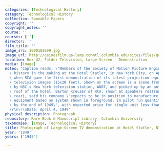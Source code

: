 ```yaml
---
categories: [Technological History]
category: Technological History
collection: Sponable Papers
copyright: ''
copyright_notes: ''
course: ''
courses: ['']
director: ''
film_title: ''
image_src: 1000102099.jpg
image_url: http://gainesfilm.qa-lamp.ccnmtl.columbia.edu/sites/files/gainesfilm/images/1000102099.jpg
location: Box 42, Folder Television, Large-Screen - Demonstration
media: [image]
notes: "Caption reads: \"Members of the Society of Motion Picture Engineers saw entertainment\
  \ history in the making at the Hotel Statler, in New York City, on April 4 (1949),\
  \ when RCA gave the first demonstration of its latest projection equipment for theatre-size\
  \ television images (15x20 feet). Shown on the screen is a scene from a skit telecast\
  \ by NBC's New York television station, WNBT, and picked up by an antenna on the\
  \ roof of the hotel. Barton Kreuzer of RCA, shown at speakers rostrum, (in right\
  \ rear), said his company \"expects to be in position to manufacture professional\
  \ equipment based on system shown in foreground, in pilot run quantities, possibly\
  \ by the end of 1949\", with expected price for single unit less than $25,000.\"\
  \r\n\r\nDate: April 4, 1949"
physical_description: Photograph
repository: Rare Book & Manuscript Library, Columbia University
taxonomies: [Image, Technological History]
title: Photograph of Large-Screen TV demonstration at Hotel Statler, NYC
year: '1949'
years: ['1949']

---
```

